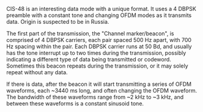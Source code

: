 CIS-48 is an interesting data mode with a unique format. It uses a 4 DBPSK preamble with a constant tone and changing OFDM modes as it transmits data. Origin is suspected to be in Russia.

The first part of the transmission, the "Channel marker/beacon", is comprised of 4 DBPSK carriers, each pair spaced 500 Hz apart, with 700 Hz spacing within the pair. Each DBPSK carrier runs at 50 Bd, and usually has the tone interrupt up to two times during the transmission, possibly indicating a different type of data being transmitted or codeword. Sometimes this beacon repeats during the transmission, or it may solely repeat without any data.

If there is data, after the beacon it will start transmitting a series of OFDM waveforms, each ~3440 ms long, and often changing the OFDM waveform. The bandwidth of these waveforms range from ~2 kHz to ~3 kHz, and between these waveforms is a constant sinusoid tone.